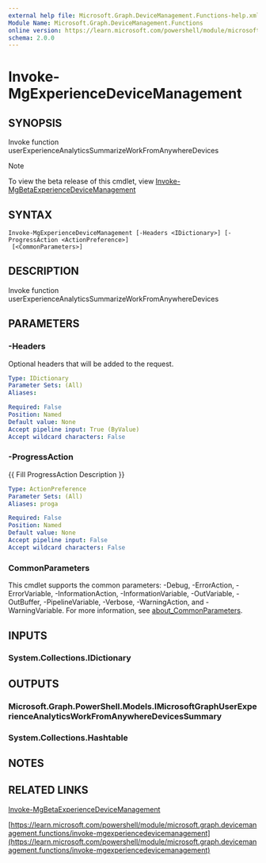 ```yaml
---
external help file: Microsoft.Graph.DeviceManagement.Functions-help.xml
Module Name: Microsoft.Graph.DeviceManagement.Functions
online version: https://learn.microsoft.com/powershell/module/microsoft.graph.devicemanagement.functions/invoke-mgexperiencedevicemanagement
schema: 2.0.0
---
```


# Invoke-MgExperienceDeviceManagement

## SYNOPSIS
Invoke function userExperienceAnalyticsSummarizeWorkFromAnywhereDevices

> [!NOTE]
> To view the beta release of this cmdlet, view [Invoke-MgBetaExperienceDeviceManagement](/powershell/module/Microsoft.Graph.Beta.DeviceManagement.Functions/Invoke-MgBetaExperienceDeviceManagement?view=graph-powershell-beta)

## SYNTAX

```
Invoke-MgExperienceDeviceManagement [-Headers <IDictionary>] [-ProgressAction <ActionPreference>]
 [<CommonParameters>]
```

## DESCRIPTION
Invoke function userExperienceAnalyticsSummarizeWorkFromAnywhereDevices

## PARAMETERS

### -Headers
Optional headers that will be added to the request.

```yaml
Type: IDictionary
Parameter Sets: (All)
Aliases:

Required: False
Position: Named
Default value: None
Accept pipeline input: True (ByValue)
Accept wildcard characters: False
```

### -ProgressAction
{{ Fill ProgressAction Description }}

```yaml
Type: ActionPreference
Parameter Sets: (All)
Aliases: proga

Required: False
Position: Named
Default value: None
Accept pipeline input: False
Accept wildcard characters: False
```

### CommonParameters
This cmdlet supports the common parameters: -Debug, -ErrorAction, -ErrorVariable, -InformationAction, -InformationVariable, -OutVariable, -OutBuffer, -PipelineVariable, -Verbose, -WarningAction, and -WarningVariable. For more information, see [about_CommonParameters](http://go.microsoft.com/fwlink/?LinkID=113216).

## INPUTS

### System.Collections.IDictionary
## OUTPUTS

### Microsoft.Graph.PowerShell.Models.IMicrosoftGraphUserExperienceAnalyticsWorkFromAnywhereDevicesSummary
### System.Collections.Hashtable
## NOTES

## RELATED LINKS
[Invoke-MgBetaExperienceDeviceManagement](/powershell/module/Microsoft.Graph.Beta.DeviceManagement.Functions/Invoke-MgBetaExperienceDeviceManagement?view=graph-powershell-beta)

[https://learn.microsoft.com/powershell/module/microsoft.graph.devicemanagement.functions/invoke-mgexperiencedevicemanagement](https://learn.microsoft.com/powershell/module/microsoft.graph.devicemanagement.functions/invoke-mgexperiencedevicemanagement)





